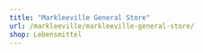 ```yaml
---
title: "Markleeville General Store"
url: /markleeville/markleeville-general-store/
shop: Lebensmittel
---
```


